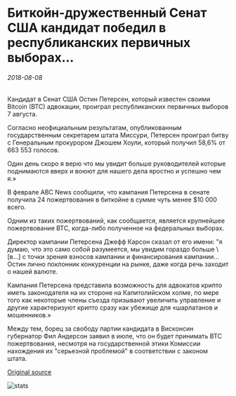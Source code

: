 # Биткойн-дружественный Сенат США кандидат победил в республиканских первичных выборах...

###### 2018-08-08

Кандидат в Сенат США Остин Петерсен, который известен своими Bitcoin (BTC) адвокации, проиграл республиканских первичных выборов 7 августа.

Согласно неофициальным результатам, опубликованным государственным секретарем штата Миссури, Петерсен проиграл битву с Генеральным прокурором Джошем Хоули, который получил 58,6% от 663 553 голосов.

Один день скоро я верю что мы увидит больше руководителей которые поднимаются вверх и воюют для нашего дела яростно и успешно чем я.»

В феврале ABC News сообщили, что кампания Петерсена в сенате получила 24 пожертвования в биткойне в сумме чуть менее $10 000 всего.

Одним из таких пожертвований, как сообщается, является крупнейшее пожертвование BTC, когда-либо полученное на федеральных выборах.

Директор кампании Петерсена Джефф Карсон сказал от его имени: "я думаю, что это само собой разумеется, мы увидим гораздо больше \ [в...] с точки зрения взносов кампании и финансирования кампании... Остин лично поклонник конкуренции на рынке, даже когда речь заходит о нашей валюте.

Кампания Петерсена представила возможность для адвокатов крипто иметь законодателя на их стороне на Капитолийском холме, по мере того как некоторые члены съезда призывают увеличить управление и другие характеризуют крипто сразу как убежище для «шарлатанов и мошенников.»

Между тем, борец за свободу партии кандидата в Висконсин губернатор Фил Андерсон заявил в июле, что он будет принимать BTC пожертвования, несмотря на государственной этики Комиссии нахождения их "серьезной проблемой" в соответствии с законом штата.

[Original source](https://cointelegraph.com/news/bitcoin-friendly-us-senate-candidate-defeated-in-republican-primary-elections)

![stats](https://c.statcounter.com/11760860/0/a89fa40b/1/ "stats")